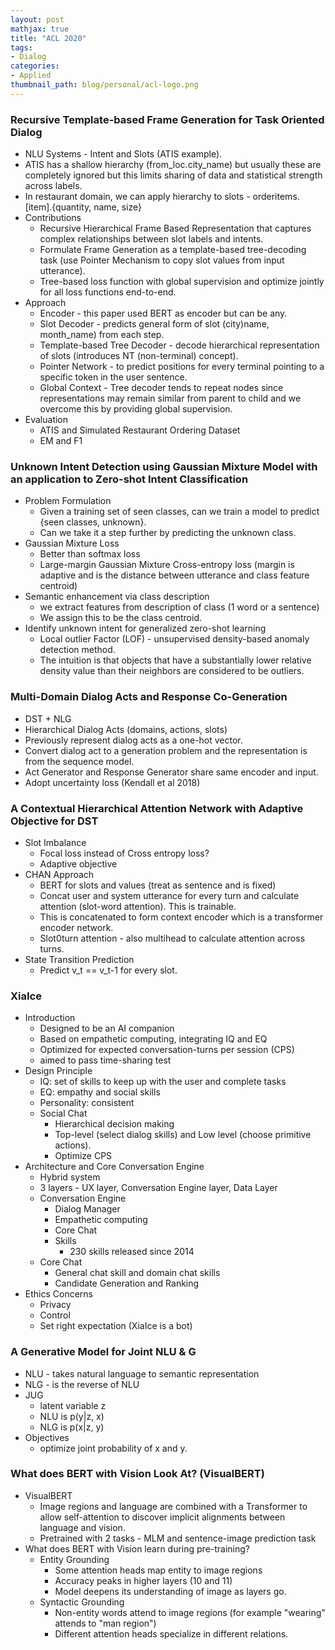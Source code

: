 ```yaml
---
layout: post
mathjax: true
title: "ACL 2020"
tags:
- Dialog
categories:
- Applied
thumbnail_path: blog/personal/acl-logo.png
---
```


### Recursive Template-based Frame Generation for Task Oriented Dialog

- NLU Systems - Intent and Slots (ATIS example).
- ATIS has a shallow hierarchy (from_loc.city_name) but usually these are completely ignored but this limits sharing of data and statistical strength across labels.
- In restaurant domain, we can apply hierarchy to slots - orderitems.[item].{quantity, name, size}
- Contributions
	- Recursive Hierarchical Frame Based Representation that captures complex relationships between slot labels and intents.
	- Formulate Frame Generation as a template-based tree-decoding task (use Pointer Mechanism to copy slot values from input utterance).
	- Tree-based loss function with global supervision and optimize jointly for all loss functions end-to-end.
- Approach
	- Encoder - this paper used BERT as encoder but can be any.
	- Slot Decoder - predicts general form of slot (city)name, month_name) from each step.
	- Template-based Tree Decoder - decode hierarchical representation of slots (introduces NT (non-terminal) concept).
	- Pointer Network - to predict positions for every terminal pointing to a specific token in the user sentence.
	- Global Context - Tree decoder tends to repeat nodes since representations may remain similar from parent to child and we overcome this by providing global supervision.
- Evaluation
	- ATIS and Simulated Restaurant Ordering Dataset
	- EM and F1

### Unknown Intent Detection using Gaussian Mixture Model with an application to Zero-shot Intent Classification

- Problem Formulation
	- Given a training set of seen classes, can we train a model to predict {seen classes, unknown}.
	- Can we take it a step further by predicting the unknown class.
- Gaussian Mixture Loss
	- Better than softmax loss
	- Large-margin Gaussian Mixture Cross-entropy loss (margin is adaptive and is the distance between utterance and class feature centroid)
- Semantic enhancement via class description
	- we extract features from description of class (1 word or a sentence)
	- We assign this to be the class centroid.
- Identify unknown intent for generalized zero-shot learning
	- Local outlier Factor (LOF) - unsupervised density-based anomaly detection method.
	- The intuition is that objects that have a substantially lower relative density value than their neighbors are considered to be outliers.

### Multi-Domain Dialog Acts and Response Co-Generation

- DST + NLG
- Hierarchical Dialog Acts (domains, actions, slots)
- Previously represent dialog acts as a one-hot vector.
- Convert dialog act to a generation problem and the representation is from the sequence model.
- Act Generator and Response Generator share same encoder and input.
- Adopt uncertainty loss (Kendall et al 2018)


### A Contextual Hierarchical Attention Network with Adaptive Objective for DST

- Slot Imbalance
	- Focal loss instead of Cross entropy loss?
	- Adaptive objective
- CHAN Approach
	- BERT for slots and values (treat as sentence and is fixed)
	- Concat user and system utterance for every turn and calculate attention (slot-word attention). This is trainable.
	- This is concatenated to form context encoder which is a transformer encoder network.
	- Slot0turn attention - also multihead to calculate attention across turns.
- State Transition Prediction
	- Predict v_t == v_t-1 for every slot.

### XiaIce

- Introduction
	- Designed to be an AI companion
	- Based on empathetic computing, integrating IQ and EQ
	- Optimized for expected conversation-turns per session (CPS)
	- aimed to pass time-sharing test
- Design Principle
	- IQ: set of skills to keep up with the user and complete tasks
	- EQ: empathy and social skills
	- Personality: consistent
	- Social Chat
		- Hierarchical decision making
		- Top-level (select dialog skills) and Low level (choose primitive actions).
		- Optimize CPS
- Architecture and Core Conversation Engine
	- Hybrid system
	- 3 layers - UX layer, Conversation Engine layer, Data Layer
	- Conversation Engine
		- Dialog Manager
		- Empathetic computing
		- Core Chat
		- Skills
			- 230 skills released since 2014
	- Core Chat
		- General chat skill and domain chat skills
		- Candidate Generation and Ranking
- Ethics Concerns
	- Privacy
	- Control
	- Set right expectation (XiaIce is a bot)


### A Generative Model for Joint NLU & G

- NLU - takes natural language to semantic representation
- NLG - is the reverse of NLU
- JUG
	- latent variable z
	- NLU is p(y|z, x)
	- NLG is p(x|z, y)
- Objectives
	- optimize joint probability of x and y.


### What does BERT with Vision Look At? (VisualBERT)

- VisualBERT
	- Image regions and language are combined with a Transformer to allow self-attention to discover implicit alignments between language and vision.
	- Pretrained with 2 tasks - MLM and sentence-image prediction task
- What does BERT with Vision learn during pre-training?
	- Entity Grounding
		- Some attention heads map entity to image regions
		- Accuracy peaks in higher layers (10 and 11)
		- Model deepens its understanding of image as layers go.
	- Syntactic Grounding
		- Non-entity words attend to image regions (for example "wearing" attends to "man region")
		- Different attention heads specialize in different relations.
